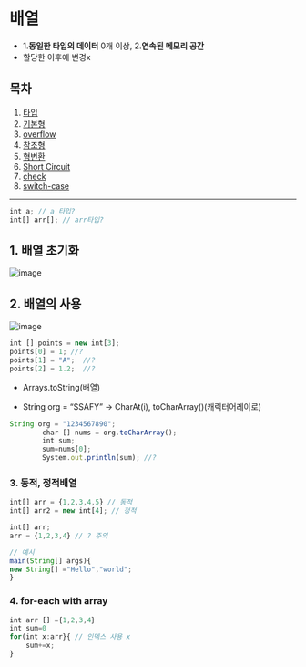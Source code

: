 # 배열
- 1.**동일한 타입의 데이터** 0개 이상, 2.**연속된 메모리 공간**
- 할당한 이후에 변경x

## 목차

1. [타입](#1타입)
2. [기본형](#1-기본형-only-data)
3. [overflow](#-over-flow정수-계산-시)
4. [참조형](#2-참조형-속성기능)
5. [형변환](#2-형변환)
6. [Short Circuit](#-short-circuit)
7. [check](#--check)
8. [switch-case](#-switch-case)

---

```jsx
int a; // a 타입?
int[] arr[]; // arr타입?
```

## 1. 배열 초기화

![image](https://github.com/SeokJuGo/SeokJuGo/assets/116260619/0838eedb-dbd6-47e4-9936-e59008d49522)

## 2. 배열의 사용

![image](https://github.com/SeokJuGo/SeokJuGo/assets/116260619/9e4b36c5-3c36-4f11-a15c-ee812788c219)

```jsx
int [] points = new int[3];
points[0] = 1; //?
points[1] = "A";  //?
points[2] = 1.2;  //?
```

- Arrays.toString(배열)

- String org = “SSAFY” → CharAt(i), toCharArray()(캐릭터어레이로)

```jsx
String org = "1234567890";
		char [] nums = org.toCharArray();
		int sum;
		sum=nums[0];
		System.out.println(sum); //?
```

### 3. 동적, 정적배열

```jsx
int[] arr = {1,2,3,4,5} // 동적
int[] arr2 = new int[4]; // 정적
```

```jsx
int[] arr;
arr = {1,2,3,4} // ? 주의

// 예시
main(String[] args){
new String[] ="Hello","world";
}
```

### 4. for-each with array

```jsx
int arr [] ={1,2,3,4}
int sum=0
for(int x:arr}{ // 인덱스 사용 x
	sum+=x; 
}
```
